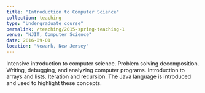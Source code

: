 ```yaml
---
title: "Introduction to Computer Science"
collection: teaching
type: "Undergraduate course"
permalink: /teaching/2015-spring-teaching-1
venue: "NJIT, Computer Science"
date: 2016-09-01
location: "Newark, New Jersey"
---
```


Intensive introduction to computer science. Problem solving decomposition. Writing, debugging, and analyzing computer programs. Introduction to arrays and lists. Iteration and recursion. The Java language is introduced and used to highlight these concepts.
